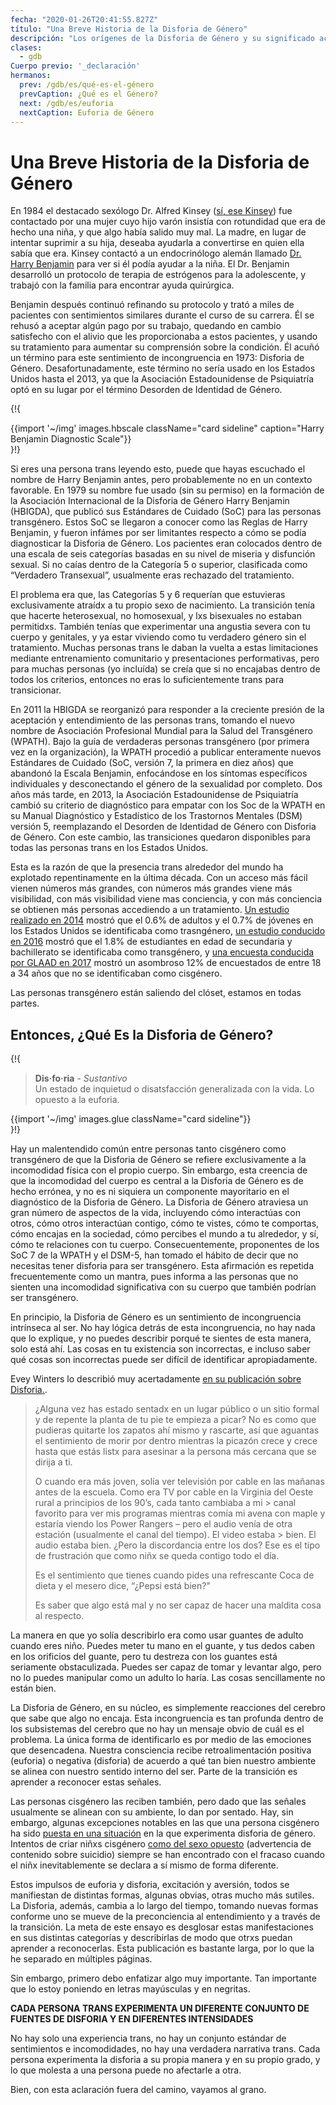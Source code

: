 ```yaml
---
fecha: "2020-01-26T20:41:55.827Z"
título: "Una Breve Historia de la Disforia de Género"
descripción: "Los orígenes de la Disforia de Género y su significado actual."
clases:
  - gdb
Cuerpo previo: '_declaración'
hermanos:
  prev: /gdb/es/qué-es-el-género
  prevCaption: ¿Qué es el Género?
  next: /gdb/es/euforia
  nextCaption: Euforia de Género
---
```


# Una Breve Historia de la Disforia de Género

En 1984 el destacado sexólogo Dr. Alfred Kinsey ([sí, ese Kinsey](https://en.wikipedia.org/wiki/Alfred_Kinsey)) fue contactado por una mujer cuyo hijo varón insistía con rotundidad que era de hecho una niña, y que algo había salido muy mal. La madre, en lugar de intentar suprimir a su hija, deseaba ayudarla a convertirse en quien ella sabía que era. Kinsey contactó a un endocrinólogo alemán llamado [Dr. Harry Benjamin](https://en.wikipedia.org/wiki/Harry_Benjamin) para ver si él podía ayudar a la niña. El Dr. Benjamin desarrolló un protocolo de terapia de estrógenos para la adolescente, y trabajó con la familia para encontrar ayuda quirúrgica.

Benjamin después continuó refinando su protocolo y trató a miles de pacientes con sentimientos similares durante el curso de su carrera. Él se rehusó a aceptar algún pago por su trabajo, quedando en cambio satisfecho con el alivio que les proporcionaba a estos pacientes, y usando su tratamiento para aumentar su comprensión sobre la condición. Él acuñó un término para este sentimiento de incongruencia en 1973: Disforia de Género. Desafortunadamente, este término no sería usado en los Estados Unidos hasta el 2013, ya que la Asociación Estadounidense de Psiquiatría optó en su lugar por el término Desorden de Identidad de Género.

{!{ <div class="gutter">{{import '~/img' images.hbscale className="card sideline" caption="Harry Benjamin Diagnostic Scale"}}</div> }!}

Si eres una persona trans leyendo esto, puede que hayas escuchado el nombre de Harry Benjamin antes, pero probablemente no en un contexto favorable. En 1979 su nombre fue usado (sin su permiso) en la formación de la Asociación Internacional de la Disforia de Género Harry Benjamin (HBIGDA), que publicó sus Estándares de Cuidado (SoC) para las personas transgénero. Estos SoC se llegaron a conocer como las Reglas de Harry Benjamin, y fueron infámes por ser limitantes respecto a cómo se podía diagnosticar la Disforia de Género. Los pacientes eran colocados dentro de una escala de seis categorías basadas en su nivel de miseria y disfunción sexual. Si no caías dentro de la Categoría 5 o superior, clasificada como “Verdadero Transexual”, usualmente eras rechazado del tratamiento.

El problema era que, las Categorías 5 y 6 requerían que estuvieras exclusivamente atraídx a tu propio sexo de nacimiento. La transición tenía que hacerte heterosexual, no homosexual, y lxs bisexuales no estaban permitidxs. También tenías que experimentar una angustia severa con tu cuerpo y genitales, y ya estar viviendo como tu verdadero género sin el tratamiento. Muchas personas trans le daban la vuelta a estas limitaciones mediante entrenamiento comunitario y presentaciones performativas, pero para muchas personas (yo incluída) se creía que si no encajabas dentro de todos los criterios, entonces no eras lo suficientemente trans para transicionar.

En 2011 la HBIGDA se reorganizó para responder a la creciente presión de la aceptación y entendimiento de las personas trans, tomando el nuevo nombre de Asociación Profesional Mundial para la Salud del Transgénero (WPATH). Bajo la guía de verdaderas personas transgénero (por primera vez en la organización), la WPATH procedió a publicar enteramente nuevos Estándares de Cuidado (SoC, versión 7, la primera en diez años) que abandonó la Escala Benjamin, enfocándose en los síntomas específicos individuales y desconectando el género de la sexualidad por completo. Dos años más tarde, en 2013, la Asociación Estadounidense de Psiquiatría cambió su criterio de diagnóstico para empatar con los Soc de la WPATH en su Manual Diagnóstico y Estadístico de los Trastornos Mentales (DSM) versión 5, reemplazando el Desorden de Identidad de Género con Disforia de Género. Con este cambio, las transiciones quedaron disponibles para todas las personas trans en los Estados Unidos.

Esta es la razón de que la presencia trans alrededor del mundo ha explotado repentinamente en la última década. Con un acceso más fácil vienen números más grandes, con números más grandes viene más visibilidad, con más visibilidad viene mas conciencia, y con más conciencia se obtienen más personas accediendo a un tratamiento. [Un estudio realizado en 2014](https://williamsinstitute.law.ucla.edu/wp-content/uploads/TransAgeReport.pdf) mostró que el 0.6% de adultos y el 0.7% de jóvenes en los Estados Unidos se identificaba como trasngénero, [un estudio conducido en 2016](https://www.cdc.gov/mmwr/volumes/68/wr/mm6803a3.htm) mostró que el 1.8% de estudiantes en edad de secundaria y bachillerato se identificaba como transgénero, y [una encuesta conducida por GLAAD en 2017](https://www.glaad.org/files/aa/2017_GLAAD_Accelerating_Acceptance.pdf) mostró un asombroso 12% de encuestados de entre 18 a 34 años que no se identificaban como cisgénero.

Las personas transgénero están saliendo del clóset, estamos en todas partes.

## Entonces, ¿Qué Es la Disforia de Género?

{!{
<div class="gutter">
  <blockquote>
    <strong>Dis·fo·ria</strong> - <em>Sustantivo</em><br>
    Un estado de inquietud o disatsfacción generalizada con la vida. Lo opuesto a la euforia.
  </blockquote>
  {{import '~/img' images.glue className="card sideline"}}
</div>
}!}

Hay un malentendido común entre personas tanto cisgénero como transgénero de que la Disforia de Género se refiere exclusivamente a la incomodidad física con el propio cuerpo. Sin embargo, esta creencia de que la incomodidad del cuerpo es central a la Disforia de Género es de hecho errónea, y no es ni siquiera un componente mayoritario en el diagnóstico de la Disforia de Género. La Disforia de Género atraviesa un gran número de aspectos de la vida, incluyendo cómo interactúas con otros, cómo otros interactúan contigo, cómo te vistes, cómo te comportas, cómo encajas en la sociedad, cómo percibes el mundo a tu alrededor, y sí, cómo te relaciones con tu cuerpo. Consecuentemente, proponentes de los SoC 7 de la WPATH y el DSM-5, han tomado el hábito de decir que no necesitas tener disforia para ser transgénero. Esta afirmación es repetida frecuentemente como un mantra, pues informa a las personas que no sienten una incomodidad significativa con su cuerpo que también podrían ser transgénero.

En principio, la Disforia de Género es un sentimiento de incongruencia intrínseca al ser. No hay lógica detrás de esta incongruencia, no hay nada que lo explique, y no puedes describir porqué te sientes de esta manera, solo está ahí. Las cosas en tu existencia son incorrectas, e incluso saber qué cosas son incorrectas puede ser difícil de identificar apropiadamente.

Evey Winters lo describió muy acertadamente [en su publicación sobre Disforia.](https://eveywinters.com/2019/10/14/on-dysphoria-before-enduring-and-after/).

> ¿Alguna vez has estado sentadx en un lugar público o un sitio formal y de repente la planta de tu pie te empieza a picar? No es como que pudieras quitarte los zapatos ahí mismo y rascarte, así que aguantas el sentimiento de morir por dentro mientras la picazón crece y crece hasta que estás listx para asesinar a la persona más cercana que se dirija a ti.
>
> O cuando era más joven, solía ver televisión por cable en las mañanas antes de la escuela. Como era TV por cable en la Virginia del Oeste rural a principios de los 90’s, cada tanto cambiaba a mi > canal favorito para ver mis programas mientras comía mi avena con maple y estaría viendo los Power Rangers – pero el audio venía de otra estación (usualmente el canal del tiempo). El video estaba > bien. El audio estaba bien. ¿Pero la discordancia entre los dos? Ese es el tipo de frustración que como niñx se queda contigo todo el día.
>
> Es el sentimiento que tienes cuando pides una refrescante Coca de dieta y el mesero dice, “¿Pepsi está bien?"
>
> Es saber que algo está mal y no ser capaz de hacer una maldita cosa al respecto.

La manera en que yo solía describirlo era como usar guantes de adulto cuando eres niño. Puedes meter tu mano en el guante, y tus dedos caben en los orificios del guante, pero tu destreza con los guantes está seriamente obstaculizada. Puedes ser capaz de tomar y levantar algo, pero no lo puedes manipular como un adulto lo haría. Las cosas sencillamente no están bien.

La Disforia de Género, en su núcleo, es simplemente reacciones del cerebro que sabe que algo no encaja. Esta incongruencia es tan profunda dentro de los subsistemas del cerebro que no hay un mensaje obvio de cuál es el problema. La única forma de identificarlo es por medio de las emociones que desencadena. Nuestra consciencia recibe retroalimentación positiva (euforia) o negativa (disforia) de acuerdo a qué tan bien nuestro ambiente se alinea con nuestro sentido interno del ser. Parte de la transición es aprender a reconocer estas señales.

Las personas cisgénero las reciben también, pero dado que las señales usualmente se alinean con su ambiente, lo dan por sentado. Hay, sin embargo, algunas excepciones notables en las que una persona cisgénero ha sido [puesta en una situación](https://www.teenvogue.com/story/maisie-williams-arya-stark-game-of-thrones-affected-her-body-image) en la que experimenta disforia de género. Intentos de criar niñxs cisgénero [como del sexo opuesto](https://www.nytimes.com/2004/05/12/us/david-reimer-38-subject-of-the-john-joan-case.html) (advertencia de contenido sobre suicidio) siempre se han encontrado con el fracaso cuando el niñx inevitablemente se declara a sí mismo de forma diferente.

Estos impulsos de euforia y disforia, excitación y aversión, todos se manifiestan de distintas formas, algunas obvias, otras mucho más sutiles. La Disforia, además, cambia a lo largo del tiempo, tomando nuevas formas conforme uno se mueve de la preconciencia al entendimiento y a través de la transición. La meta de este ensayo es desglosar estas manifestaciones en sus distintas categorías y describirlas de modo que otrxs puedan aprender a reconocerlas. Esta publicación es bastante larga, por lo que la he separado en múltiples páginas.

Sin embargo, primero debo enfatizar algo muy importante. Tan importante que lo estoy poniendo en letras mayúsculas y en negritas.

**CADA PERSONA TRANS EXPERIMENTA UN DIFERENTE CONJUNTO DE FUENTES DE DISFORIA Y EN DIFERENTES INTENSIDADES**

No hay solo una experiencia trans, no hay un conjunto estándar de sentimientos e incomodidades, no hay una verdadera narrativa trans. Cada persona experimenta la disforia a su propia manera y en su propio grado, y lo que molesta a una persona puede no afectarle a otra.

Bien, con esta aclaración fuera del camino, vayamos al grano.
